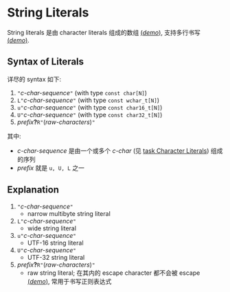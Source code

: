 # String Literals

String literals 是由 character literals 组成的数组
[(*demo*)](psi_element://StringLiterals_String_Test),
支持多行书写
[(*demo*)](psi_element://StringLiterals_MultiLineString_Test).

## Syntax of Literals

详尽的 syntax 如下:

1. `"`*c-char-sequence*`"` (with type `const char[N]`)
2. `L"`*c-char-sequence*`"` (with type `const wchar_t[N]`)
3. `u"`*c-char-sequence*`"` (with type `const char16_t[N]`)
4. `U"`*c-char-sequence*`"` (with type `const char32_t[N]`)
5. *prefix*<strong>?</strong>`R"`(*raw-characters*)`"`

其中:

- *c-char-sequence* 是由一个或多个 *c-char* 
  (见 [task Character Literals](course://Variables_and_Basic_Types/Literals/Character_Literals)) 组成的序列
- *prefix* 就是 `u, U, L` 之一

## Explanation

1. `"`*c-char-sequence*`"` 
   - narrow multibyte string literal
2. `L"`*c-char-sequence*`"` 
   - wide string literal
3. `u"`*c-char-sequence*`"` 
   - UTF-16 string literal
4. `U"`*c-char-sequence*`"` 
   - UTF-32 string literal
5. *prefix*<strong>?</strong>`R"`(*raw-characters*)`"` 
   - raw string literal;
     在其内的 escape character 都不会被 escape
     [(*demo*)](psi_element://StringLiterals_RawStringLiteral_Test), 
     常用于书写正则表达式
